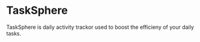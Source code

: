# TaskSphere
TaskSphere is daily activity trackor  used to boost the efficieny of your daily tasks.
